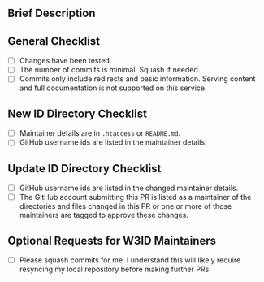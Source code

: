 <!-- Recommended W3ID Pull Request Details. Please adjust as needed. -->
## Brief Description
<!-- Brief description of the purpose of this PR. -->

## General Checklist
<!-- For all ID related PRs. -->
- [ ] Changes have been tested.
- [ ] The number of commits is minimal. Squash if needed.
- [ ] Commits only include redirects and basic information. Serving content and full documentation is not supported on this service.

## New ID Directory Checklist
<!-- For new ID PRs. -->
- [ ] Maintainer details are in `.htaccess` or `README.md`.
- [ ] GitHub username ids are listed in the maintainer details.

## Update ID Directory Checklist
<!-- For updated ID PRs. -->
- [ ] GitHub username ids are listed in the changed maintainer details.
- [ ] The GitHub account submitting this PR is listed as a maintainer of the directories and files changed in this PR or one or more of those maintainers are tagged to approve these changes.

## Optional Requests for W3ID Maintainers
<!-- Optional requests for any PR. -->
- [ ] Please squash commits for me. I understand this will likely require resyncing my local repository before making further PRs.
